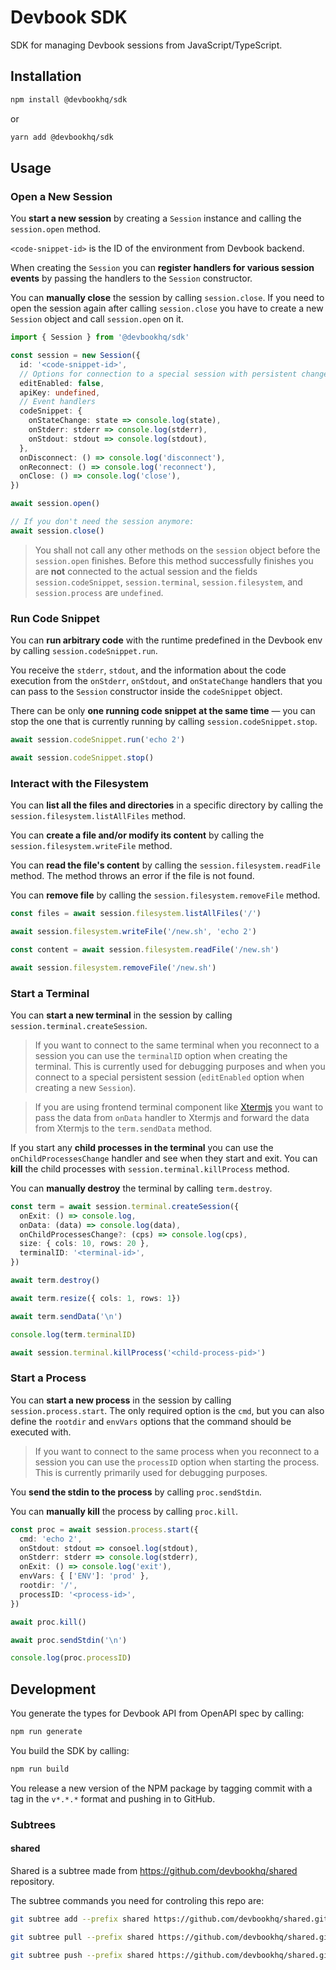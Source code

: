 # Devbook SDK

SDK for managing Devbook sessions from JavaScript/TypeScript.

## Installation

```sh
npm install @devbookhq/sdk
```

or

```sh
yarn add @devbookhq/sdk
```

## Usage

### Open a New Session

You **start a new session** by creating a `Session` instance and calling the `session.open` method.

`<code-snippet-id>` is the ID of the environment from Devbook backend.

When creating the `Session` you can **register handlers for various session events** by passing the handlers to the `Session` constructor.

You can **manually close** the session by calling `session.close`. If you need to open the session again after calling `session.close` you have to create a new `Session` object and call `session.open` on it.

```ts
import { Session } from '@devbookhq/sdk'

const session = new Session({
  id: '<code-snippet-id>',
  // Options for connection to a special session with persistent changes
  editEnabled: false,
  apiKey: undefined,
  // Event handlers
  codeSnippet: {
    onStateChange: state => console.log(state),
    onStderr: stderr => console.log(stderr),
    onStdout: stdout => console.log(stdout),
  },
  onDisconnect: () => console.log('disconnect'),
  onReconnect: () => console.log('reconnect'),
  onClose: () => console.log('close'),
})

await session.open()

// If you don't need the session anymore:
await session.close()
```

> You shall not call any other methods on the `session` object before the `session.open` finishes. Before this method successfully finishes you are **not** connected to the actual session and the fields `session.codeSnippet`, `session.terminal`, `session.filesystem`, and `session.process` are `undefined`.

### Run Code Snippet

You can **run arbitrary code** with the runtime predefined in the Devbook env by calling `session.codeSnippet.run`.

You receive the `stderr`, `stdout`, and the information about the code execution from the `onStderr`, `onStdout`, and `onStateChange` handlers that you can pass to the `Session` constructor inside the `codeSnippet` object.

There can be only **one running code snippet at the same time** — you can stop the one that is currently running by calling `session.codeSnippet.stop`.

```ts
await session.codeSnippet.run('echo 2')

await session.codeSnippet.stop()
```

### Interact with the Filesystem

You can **list all the files and directories** in a specific directory by calling the `session.filesystem.listAllFiles` method.

You can **create a file and/or modify its content** by calling the `session.filesystem.writeFile` method.

You can **read the file's content** by calling the `session.filesystem.readFile` method. The method throws an error if the file is not found.

You can **remove file** by calling the `session.filesystem.removeFile` method.

```ts
const files = await session.filesystem.listAllFiles('/')

await session.filesystem.writeFile('/new.sh', 'echo 2')

const content = await session.filesystem.readFile('/new.sh')

await session.filesystem.removeFile('/new.sh')
```

### Start a Terminal

You can **start a new terminal** in the session by calling `session.terminal.createSession`.

> If you want to connect to the same terminal when you reconnect to a session you can use the `terminalID` option when creating the terminal. This is currently used for debugging purposes and when you connect to a special persistent session (`editEnabled` option when creating a new `Session`).

> If you are using frontend terminal component like [Xtermjs](https://github.com/xtermjs/xterm.js/) you want to pass the data from `onData` handler to Xtermjs and forward the data from Xtermjs to the `term.sendData` method.

If you start any **child processes in the terminal** you can use the `onChildProcessesChange` handler and see when they start and exit. You can **kill** the child processes with `session.terminal.killProcess` method.

You can **manually destroy** the terminal by calling `term.destroy`.

```ts
const term = await session.terminal.createSession({
  onExit: () => console.log,
  onData: (data) => console.log(data),
  onChildProcessesChange?: (cps) => console.log(cps),
  size: { cols: 10, rows: 20 },
  terminalID: '<terminal-id>',
})

await term.destroy()

await term.resize({ cols: 1, rows: 1})

await term.sendData('\n')

console.log(term.terminalID)

await session.terminal.killProcess('<child-process-pid>')
```

### Start a Process

You can **start a new process** in the session by calling `session.process.start`. The only required option is the `cmd`, but you can also define the `rootdir` and `envVars` options that the command should be executed with.

> If you want to connect to the same process when you reconnect to a session you can use the `processID` option when starting the process. This is currently primarily used for debugging purposes.

You **send the stdin to the process** by calling `proc.sendStdin`.

You can **manually kill** the process by calling `proc.kill`.

```ts
const proc = await session.process.start({
  cmd: 'echo 2',
  onStdout: stdout => consoel.log(stdout),
  onStderr: stderr => console.log(stderr),
  onExit: () => console.log('exit'),
  envVars: { ['ENV']: 'prod' },
  rootdir: '/',
  processID: '<process-id>',
})

await proc.kill()

await proc.sendStdin('\n')

console.log(proc.processID)
```

## Development

You generate the types for Devbook API from OpenAPI spec by calling:

```sh
npm run generate
```

You build the SDK by calling:

```sh
npm run build
```

You release a new version of the NPM package by tagging commit with a tag in the `v*.*.*` format and pushing in to GitHub.

### Subtrees

#### shared

Shared is a subtree made from https://github.com/devbookhq/shared repository.

The subtree commands you need for controling this repo are:

```bash
git subtree add --prefix shared https://github.com/devbookhq/shared.git master
```

```bash
git subtree pull --prefix shared https://github.com/devbookhq/shared.git master
```

```bash
git subtree push --prefix shared https://github.com/devbookhq/shared.git master
```

